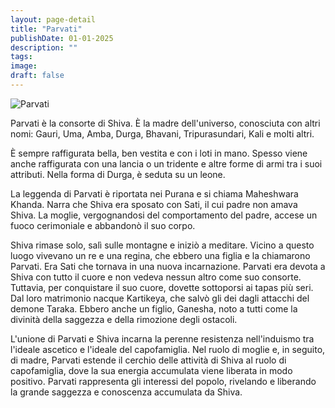 ```yaml
---
layout: page-detail
title: "Parvati"
publishDate: 01-01-2025
description: ""
tags:
image:
draft: false
---
```


![Parvati](/upload/iblock/21b/u0ivq1c7zmu1mhqkhctwjc8d60bs1k8t.jpg "Parvati") 

  
 Parvati è la consorte di Shiva. È la madre dell'universo, conosciuta con altri nomi: Gauri, Uma, Amba, Durga, Bhavani, Tripurasundari, Kali e molti altri.

  
 È sempre raffigurata bella, ben vestita e con i loti in mano. Spesso viene anche raffigurata con una lancia o un tridente e altre forme di armi tra i suoi attributi. Nella forma di Durga, è seduta su un leone.

  
 La leggenda di Parvati è riportata nei Purana e si chiama Maheshwara Khanda. Narra che Shiva era sposato con Sati, il cui padre non amava Shiva. La moglie, vergognandosi del comportamento del padre, accese un fuoco cerimoniale e abbandonò il suo corpo.

  
 Shiva rimase solo, salì sulle montagne e iniziò a meditare. Vicino a questo luogo vivevano un re e una regina, che ebbero una figlia e la chiamarono Parvati. Era Sati che tornava in una nuova incarnazione. Parvati era devota a Shiva con tutto il cuore e non vedeva nessun altro come suo consorte. Tuttavia, per conquistare il suo cuore, dovette sottoporsi ai tapas più seri. Dal loro matrimonio nacque Kartikeya, che salvò gli dei dagli attacchi del demone Taraka. Ebbero anche un figlio, Ganesha, noto a tutti come la divinità della saggezza e della rimozione degli ostacoli.

  
 L'unione di Parvati e Shiva incarna la perenne resistenza nell'induismo tra l'ideale ascetico e l'ideale del capofamiglia. Nel ruolo di moglie e, in seguito, di madre, Parvati estende il cerchio delle attività di Shiva al ruolo di capofamiglia, dove la sua energia accumulata viene liberata in modo positivo. Parvati rappresenta gli interessi del popolo, rivelando e liberando la grande saggezza e conoscenza accumulata da Shiva.
  
  
